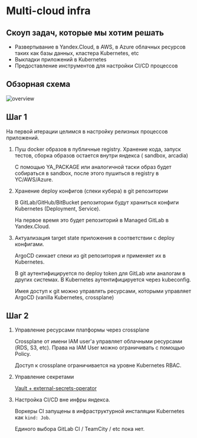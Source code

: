 # Multi-cloud infra

## Скоуп задач, которые мы хотим решать

* Развертывание в Yandex.Cloud, в AWS, в Azure облачных ресурсов таких как базы данных, кластера Kubernetes, etc
* Выкладки приложений в Kubernetes
* Предоставление инструментов для настройки CI/CD процессов

## Обзорная схема

![overview](assets/overview.png)

## Шаг 1

На первой итерации целимся в настройку релизных процессов приложений.

1. Пуш docker образов в публичные registry. Хранение кода, запуск тестов, сборка образов остается внутри яндекса (
   sandbox, arcadia)

   С помощью YA_PACKAGE или аналогичной таски образ будет собираться в sandbox, после этого пушиться в registry в
   YC/AWS/Azure.

2. Хранение deploy конфигов (спеки кубера) в git репозитории

   В GitLab/GitHub/BitBucket репозитории будут храниться конфиги Kubernetes (Deployment, Service).

   На первое время это будет репозиторий в Managed GitLab в Yandex.Cloud.

3. Актуализация target state приложения в соответствии с deploy конфигами.

   ArgoCD синкает спеки из git репозитория и применяет их в Kubernetes.

   В git аутентифицируется по deploy token для GitLab или аналогам в других системах. В Kubernetes аутентифицируется
   через kubeconfig.

   Имея доступ к git можно управлять ресурсами, которыми управляет ArgoCD (vanilla Kubernetes, crossplane)

## Шаг 2

1. Управление ресурсами платформы через crossplane

   Crossplane от имени IAM user'а управляет облачными ресурсами (RDS, S3, etc). Права на IAM User можно ограничивать с
   помощью Policy.

   Доступ к crossplane ограничивается на уровне Kubernetes RBAC.

3. Управление секретами

   [Vault + external-secrets-operator](../examples/vault/README.md)

4. Настройка CI/CD вне инфры яндекса.

   Воркеры CI запущены в инфраструктурной инсталяции Kubernetes как `kind: Job`.

   Единого выбора GitLab CI / TeamCity / etc пока нет.

